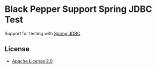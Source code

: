 Black Pepper Support Spring JDBC Test
=====================================

Support for testing with
[Spring JDBC](http://docs.spring.io/spring-framework/docs/current/spring-framework-reference/html/jdbc.html).

License
-------

* [Apache License 2.0](http://www.apache.org/licenses/LICENSE-2.0.html)
